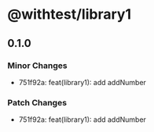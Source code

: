 # @withtest/library1

## 0.1.0

### Minor Changes

- 751f92a: feat(library1): add addNumber

### Patch Changes

- 751f92a: feat(library1): add addNumber
